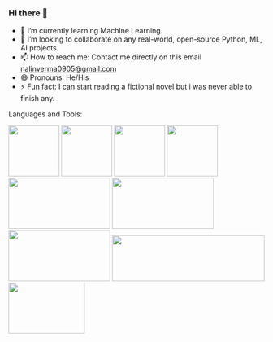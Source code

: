 ### Hi there 👋




- 🌱 I’m currently learning Machine Learning.
- 👯 I’m looking to collaborate on any real-world, open-source Python, ML, AI projects.
- 📫 How to reach me: Contact me directly on this email nalinverma0905@gmail.com
- 😄 Pronouns: He/His
- ⚡ Fun fact: I can start reading a fictional novel but i was never able to finish any.

Languages and Tools:

<img src="https://user-images.githubusercontent.com/75740971/129345047-996e3f6b-e65c-401f-b2da-a7b8dbd8de6a.png" width=100 height=100> <img src="https://user-images.githubusercontent.com/75740971/129345030-9af121b4-691e-45d1-9a41-af0405c375e5.png" width=100 height=100>
<img src="https://user-images.githubusercontent.com/75740971/129345093-e3649319-5979-4c68-839b-474ef8296fa5.png" width=100 height=100>
<img src="https://avatars.githubusercontent.com/u/18133?s=200&v=4" width=100 height=100>
<img src="https://camo.githubusercontent.com/981d48e57e23a4907cebc4eb481799b5882595ea978261f22a3e131dcd6ebee6/68747470733a2f2f70616e6461732e7079646174612e6f72672f7374617469632f696d672f70616e6461732e737667" width=200 height=100>
<img src="https://raw.githubusercontent.com/numpy/numpy/main/branding/logo/primary/numpylogo.svg" width=200 height=100>
<img src="https://camo.githubusercontent.com/109927a15915074d15313889468aa9aa688de3b9e38cc4359a01f665d351114e/68747470733a2f2f6d6174706c6f746c69622e6f72672f5f7374617469632f6c6f676f322e737667" width=200 height=100>
<img src="https://raw.githubusercontent.com/pytorch/pytorch/main/docs/source/_static/img/pytorch-logo-dark.png" width=300 height=90>
<img src="https://raw.githubusercontent.com/scikit-learn/scikit-learn/main/doc/logos/scikit-learn-logo.png" width=150 height=100>
